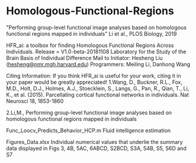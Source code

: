 # Homologous-Functional-Regions
"Performing group-level functional image analyses based on homologous functional regions mapped in individuals" Li et al., PLOS Biology, 2019


HFR_ai: a toolbox for finding Homologous Functional Regions Across Individuals.
Release = V1.0-beta-20181108
Laboratory for the Study of the Brain Basis of Individual Difference
Mail to Initiator: Hesheng Liu (hesheng@nmr.mgh.harvard.edu)
Programmers: Meiling Li, Danhong Wang

Citing Information:
If you think HFR_ai is useful for your work, citing it in your paper would be greatly appreciated!
1.Wang, D., Buckner, R.L., Fox, M.D., Holt, D.J., Holmes, A.J., Stoecklein, S., Langs, G., Pan, R., Qian, T., Li, K., et al. (2015). Parcellating cortical functional networks in individuals. Nat Neurosci 18, 1853-1860

2.Li,M., Performing group-level functional image analyses based on homologous functional regions mapped in individuals

Func_Loocv_Predicts_Behavior_HCP.m Fluid intelligence estimation

Figures_Data.xlsx Individual numerical values that underlie the summary data displayed in Figs 3, 4B, 5AC, 6ABCD, S2BCD, S3A, S4B, S5, S6D and S7 
